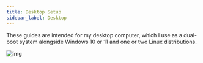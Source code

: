```yaml
---
title: Desktop Setup
sidebar_label: Desktop
---
```


These guides are intended for my desktop computer, which I use as a dual-boot system alongside Windows 10 or 11 and one or two Linux distributions.

![img](https://i.imgur.com/6TMSMNE.jpg)
